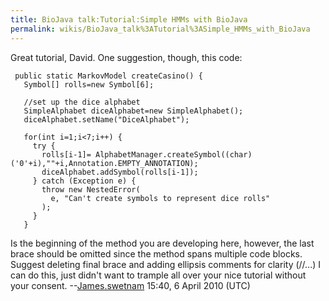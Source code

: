 ```yaml
---
title: BioJava talk:Tutorial:Simple HMMs with BioJava
permalink: wikis/BioJava_talk%3ATutorial%3ASimple_HMMs_with_BioJava
---
```


Great tutorial, David. One suggestion, though, this code:

` public static MarkovModel createCasino() {`  
`   Symbol[] rolls=new Symbol[6];`

`   //set up the dice alphabet`  
`   SimpleAlphabet diceAlphabet=new SimpleAlphabet();`  
`   diceAlphabet.setName("DiceAlphabet");`

`   for(int i=1;i<7;i++) {`  
`     try {`  
`       rolls[i-1]= AlphabetManager.createSymbol((char)('0'+i),""+i,Annotation.EMPTY_ANNOTATION);`  
`       diceAlphabet.addSymbol(rolls[i-1]);`  
`     } catch (Exception e) {`  
`       throw new NestedError(`  
`         e, "Can't create symbols to represent dice rolls"`  
`       );`  
`     }`  
`   }`

Is the beginning of the method you are developing here, however, the
last brace should be omitted since the method spans multiple code
blocks. Suggest deleting final brace and adding ellipsis comments for
clarity (//...) I can do this, just didn't want to trample all over your
nice tutorial without your
consent. --[James.swetnam](User:James.swetnam "wikilink") 15:40, 6 April
2010 (UTC)
